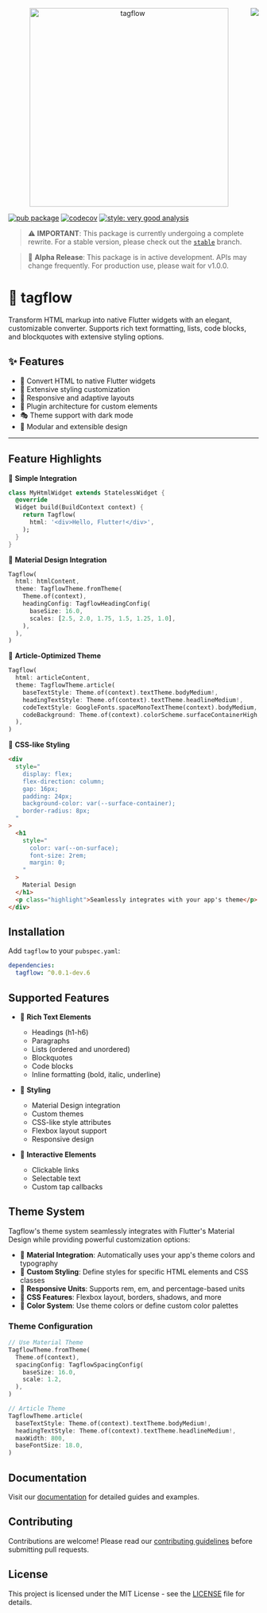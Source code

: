 <a href="https://zerodha.tech"><img src="https://zerodha.tech/static/images/github-badge.svg" align="right" /></a>

<p align="center">
  <picture>
    <source media="(prefers-color-scheme: dark)" srcset="https://github.com/devaryakjha/tagflow/raw/main/assets/dark/logo.svg">
    <source media="(prefers-color-scheme: light)" srcset="https://github.com/devaryakjha/tagflow/raw/main/assets/light/logo.svg">
    <img alt="tagflow" src="https://github.com/devaryakjha/tagflow/raw/main/assets/dark/logo.svg" width="400">
  </picture>
</p>

[![pub package](https://img.shields.io/pub/v/tagflow.svg)](https://pub.dev/packages/tagflow)
[![codecov](https://codecov.io/gh/devaryakjha/tagflow/graph/badge.svg)](https://codecov.io/gh/devaryakjha/tagflow)
[![style: very good analysis](https://img.shields.io/badge/style-very_good_analysis-B22C89.svg)](https://pub.dev/packages/very_good_analysis)

> ⚠️ **IMPORTANT**: This package is currently undergoing a complete rewrite. For a stable version, please check out the [`stable`](https://github.com/devaryakjha/tagflow/tree/stable) branch.

> 🚧 **Alpha Release**: This package is in active development. APIs may change frequently. For production use, please wait for v1.0.0.

# 🌊 tagflow

Transform HTML markup into native Flutter widgets with an elegant, customizable converter. Supports rich text formatting, lists, code blocks, and blockquotes with extensive styling options.

## ✨ Features

- 🎯 Convert HTML to native Flutter widgets
- 🎨 Extensive styling customization
- 📱 Responsive and adaptive layouts
- 🔌 Plugin architecture for custom elements
- 🎭 Theme support with dark mode
- 🧩 Modular and extensible design

---

## Feature Highlights

🚀 **Simple Integration**

```dart
class MyHtmlWidget extends StatelessWidget {
  @override
  Widget build(BuildContext context) {
    return Tagflow(
      html: '<div>Hello, Flutter!</div>',
    );
  }
}
```

🎨 **Material Design Integration**

```dart
Tagflow(
  html: htmlContent,
  theme: TagflowTheme.fromTheme(
    Theme.of(context),
    headingConfig: TagflowHeadingConfig(
      baseSize: 16.0,
      scales: [2.5, 2.0, 1.75, 1.5, 1.25, 1.0],
    ),
  ),
)
```

📝 **Article-Optimized Theme**

```dart
Tagflow(
  html: articleContent,
  theme: TagflowTheme.article(
    baseTextStyle: Theme.of(context).textTheme.bodyMedium!,
    headingTextStyle: Theme.of(context).textTheme.headlineMedium!,
    codeTextStyle: GoogleFonts.spaceMonoTextTheme(context).bodyMedium,
    codeBackground: Theme.of(context).colorScheme.surfaceContainerHigh,
  ),
)
```

🎯 **CSS-like Styling**

```html
<div
  style="
    display: flex;
    flex-direction: column;
    gap: 16px;
    padding: 24px;
    background-color: var(--surface-container);
    border-radius: 8px;
  "
>
  <h1
    style="
      color: var(--on-surface);
      font-size: 2rem;
      margin: 0;
    "
  >
    Material Design
  </h1>
  <p class="highlight">Seamlessly integrates with your app's theme</p>
</div>
```

## Installation

Add `tagflow` to your `pubspec.yaml`:

```yaml
dependencies:
  tagflow: ^0.0.1-dev.6
```

## Supported Features

- 📝 **Rich Text Elements**

  - Headings (h1-h6)
  - Paragraphs
  - Lists (ordered and unordered)
  - Blockquotes
  - Code blocks
  - Inline formatting (bold, italic, underline)

- 🎨 **Styling**

  - Material Design integration
  - Custom themes
  - CSS-like style attributes
  - Flexbox layout support
  - Responsive design

- 🔗 **Interactive Elements**
  - Clickable links
  - Selectable text
  - Custom tap callbacks

## Theme System

Tagflow's theme system seamlessly integrates with Flutter's Material Design while providing powerful customization options:

- 🎨 **Material Integration**: Automatically uses your app's theme colors and typography
- 🔧 **Custom Styling**: Define styles for specific HTML elements and CSS classes
- 📏 **Responsive Units**: Supports rem, em, and percentage-based units
- 🎯 **CSS Features**: Flexbox layout, borders, shadows, and more
- 🌈 **Color System**: Use theme colors or define custom color palettes

### Theme Configuration

```dart
// Use Material Theme
TagflowTheme.fromTheme(
  Theme.of(context),
  spacingConfig: TagflowSpacingConfig(
    baseSize: 16.0,
    scale: 1.2,
  ),
)

// Article Theme
TagflowTheme.article(
  baseTextStyle: Theme.of(context).textTheme.bodyMedium!,
  headingTextStyle: Theme.of(context).textTheme.headlineMedium!,
  maxWidth: 800,
  baseFontSize: 18.0,
)
```

## Documentation

Visit our [documentation](https://docs.arya.run/tagflow) for detailed guides and examples.

## Contributing

Contributions are welcome! Please read our [contributing guidelines](CONTRIBUTING.md) before submitting pull requests.

## License

This project is licensed under the MIT License - see the [LICENSE](LICENSE) file for details.
